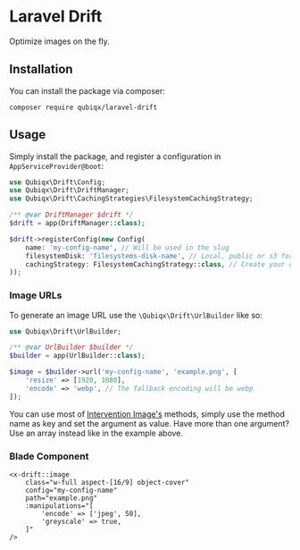 # Laravel Drift

Optimize images on the fly.

## Installation

You can install the package via composer:

```
composer require qubiqx/laravel-drift
```

## Usage

Simply install the package, and register a configuration in `AppServiceProvider@boot`:

```php
use Qubiqx\Drift\Config;
use Qubiqx\Drift\DriftManager;
use Qubiqx\Drift\CachingStrategies\FilesystemCachingStrategy;

/** @var DriftManager $drift */
$drift = app(DriftManager::class);

$drift->registerConfig(new Config(
    name: 'my-config-name', // Will be used in the slug
    filesystemDisk: 'filesystems-disk-name', // Local, public or s3 for example
    cachingStrategy: FilesystemCachingStrategy::class, // Create your own or use the defaults like FilesystemCachingStrategy or NullCachingStrategy
));
```

### Image URLs

To generate an image URL use the `\Qubiqx\Drift\UrlBuilder` like so:

```php
use Qubiqx\Drift\UrlBuilder;

/** @var UrlBuilder $builder */
$builder = app(UrlBuilder::class);

$image = $builder->url('my-config-name', 'example.png', [
    'resize' => [1920, 1080],
    'encode' => 'webp', // The fallback encoding will be webp
]);
```

You can use most of [Intervention Image's](https://image.intervention.io/v2/usage/overview#editing-images) methods, simply use the method name as key and set the argument as value. Have more than one argument? Use an array instead like in the example above.

### Blade Component

```blade
<x-drift::image
    class="w-full aspect-[16/9] object-cover"
    config="my-config-name"
    path="example.png"
    :manipulations="[
        'encode' => ['jpeg', 50],
        'greyscale' => true,
    ]"
/>
```
